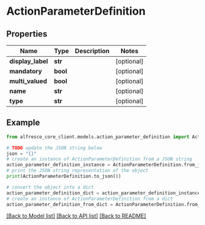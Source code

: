# ActionParameterDefinition


## Properties

Name | Type | Description | Notes
------------ | ------------- | ------------- | -------------
**display_label** | **str** |  | [optional] 
**mandatory** | **bool** |  | [optional] 
**multi_valued** | **bool** |  | [optional] 
**name** | **str** |  | [optional] 
**type** | **str** |  | [optional] 

## Example

```python
from alfresco_core_client.models.action_parameter_definition import ActionParameterDefinition

# TODO update the JSON string below
json = "{}"
# create an instance of ActionParameterDefinition from a JSON string
action_parameter_definition_instance = ActionParameterDefinition.from_json(json)
# print the JSON string representation of the object
print(ActionParameterDefinition.to_json())

# convert the object into a dict
action_parameter_definition_dict = action_parameter_definition_instance.to_dict()
# create an instance of ActionParameterDefinition from a dict
action_parameter_definition_from_dict = ActionParameterDefinition.from_dict(action_parameter_definition_dict)
```
[[Back to Model list]](../README.md#documentation-for-models) [[Back to API list]](../README.md#documentation-for-api-endpoints) [[Back to README]](../README.md)


